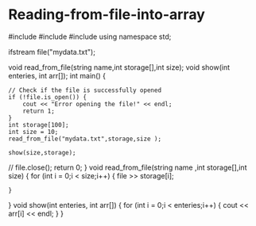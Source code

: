 # Reading-from-file-into-array


#include <iostream>
#include <fstream>
#include<string>
using namespace std;

ifstream file("mydata.txt");


void read_from_file(string name,int storage[],int size);
void show(int enteries, int arr[]);
int main()
{
   
    // Check if the file is successfully opened
    if (!file.is_open()) {
        cout << "Error opening the file!" << endl;
        return 1;
    }
    int storage[100];
    int size = 10;
    read_from_file("mydata.txt",storage,size );

    show(size,storage);
    

   // file.close();
	return 0;
}
void read_from_file(string name ,int storage[],int size) {
    for (int i = 0;i < size;i++) {
        file >> storage[i];

    }
}
void show(int enteries, int arr[]) {
    for (int i = 0;i < enteries;i++) {
        cout << arr[i] << endl;
    }
}


